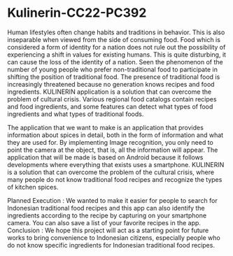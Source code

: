 # Kulinerin-CC22-PC392

Human lifestyles often change habits and traditions in behavior. This is also inseparable when viewed from the side of consuming food. Food which is considered a form of identity for a nation does not rule out the possibility of experiencing a shift in values for existing humans. This is quite disturbing, it can cause the loss of the identity of a nation. Seen the phenomenon of the number of young people who prefer non-traditional food to participate in shifting the position of traditional food.
The presence of traditional food is increasingly threatened because no generation knows recipes and food ingredients. KULINERIN application is a solution that can overcome the problem of cultural crisis. Various regional food catalogs contain recipes and food ingredients, and some features can detect what types of food ingredients and what types of traditional foods.

The application that we want to make is an application that provides information about spices in detail, both in the form of information and what they are used for. By implementing Image recognition, you only need to point the camera at the object, that is, all the information will appear. The application that will be made is based on Android because it follows developments where everything that exists uses a smartphone. KULINERIN is a solution that can overcome the problem of the cultural crisis, where many people do not know traditional food recipes and recognize the types of kitchen spices.

Planned Execution :
We wanted to make it easier for people to search for Indonesian traditional food recipes and this app can also identify the ingredients according to the recipe by capturing on your smartphone camera. You can also save a list of your favorite recipes in the app.
Conclusion :
We hope this project will act as a starting point for future works to bring convenience to Indonesian citizens, especially people who do not know specific ingredients for Indonesian traditional food recipes.


